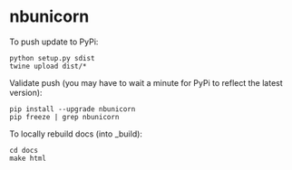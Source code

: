 # nbunicorn

To push update to PyPi:

	python setup.py sdist
	twine upload dist/*

Validate push (you may have to wait a minute for PyPi to reflect the latest version):
	
	pip install --upgrade nbunicorn
	pip freeze | grep nbunicorn

To locally rebuild docs (into \_build):

	cd docs
	make html